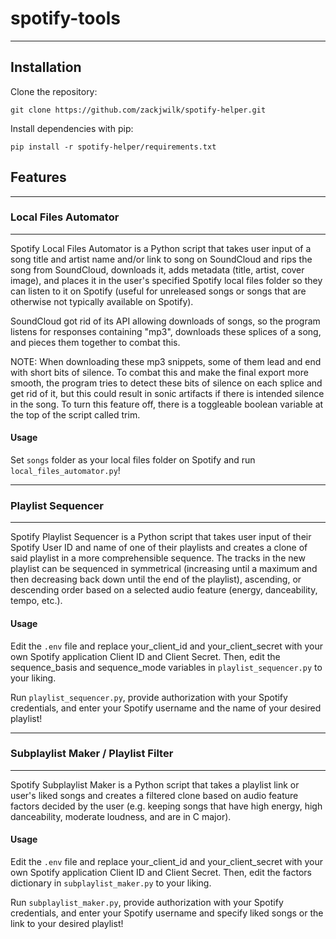 # spotify-tools
---
## Installation
Clone the repository:

`git clone https://github.com/zackjwilk/spotify-helper.git`

Install dependencies with pip:

`pip install -r spotify-helper/requirements.txt`

## Features
---
### Local Files Automator
---
Spotify Local Files Automator is a Python script that takes user input of a song title and artist name and/or link to song on SoundCloud and rips the song from SoundCloud, downloads it, adds metadata (title, artist, cover image), and places it in the user's specified Spotify local files folder so they can listen to it on Spotify (useful for unreleased songs or songs that are otherwise not typically available on Spotify).

SoundCloud got rid of its API allowing downloads of songs, so the program listens for responses containing "mp3", downloads these splices of a song, and pieces them together to combat this.

NOTE: When downloading these mp3 snippets, some of them lead and end with short bits of silence. To combat this and make the final export more smooth, the program tries to detect these bits of silence on each splice and get rid of it, but this could result in sonic artifacts if there is intended silence in the song. To turn this feature off, there is a toggleable boolean variable at the top of the script called trim. 

#### Usage
Set `songs` folder as your local files folder on Spotify and run `local_files_automator.py`!

---
### Playlist Sequencer
---
Spotify Playlist Sequencer is a Python script that takes user input of their Spotify User ID and name of one of their playlists and creates a clone of said playlist in a more comprehensible sequence. The tracks in the new playlist can be sequenced in symmetrical (increasing until a maximum and then decreasing back down until the end of the playlist), ascending, or descending order based on a selected audio feature (energy, danceability, tempo, etc.).

#### Usage
Edit the `.env` file and replace your_client_id and your_client_secret with your own Spotify application Client ID and Client Secret. Then, edit the sequence_basis and sequence_mode variables in `playlist_sequencer.py` to your liking.

Run `playlist_sequencer.py`, provide authorization with your Spotify credentials, and enter your Spotify username and the name of your desired playlist!

---
### Subplaylist Maker / Playlist Filter
---
Spotify Subplaylist Maker is a Python script that takes a playlist link or user's liked songs and creates a filtered clone based on audio feature factors decided by the user (e.g. keeping songs that have high energy, high danceability, moderate loudness, and are in C major).

#### Usage
Edit the `.env` file and replace your_client_id and your_client_secret with your own Spotify application Client ID and Client Secret. Then, edit the factors dictionary in `subplaylist_maker.py` to your liking.

Run `subplaylist_maker.py`, provide authorization with your Spotify credentials, and enter your Spotify username and specify liked songs or the link to your desired playlist!
